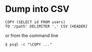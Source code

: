 # Dump into CSV

```
COPY (SELECT id FROM users)
TO '/path' DELIMITER ',' CSV [HEADER]
```

or from the command line

```
$ psql -c "\COPY ..."
```
